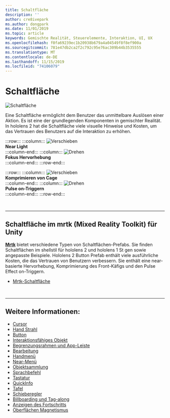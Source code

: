 ```yaml
---
title: Schaltfläche
description: ''
author: cre8ivepark
ms.author: dongpark
ms.date: 11/01/2019
ms.topic: article
keywords: Gemischte Realität, Steuerelemente, Interaktion, UI, UX
ms.openlocfilehash: f0fa69239ec1b20938b679a4a04549f8f8ef900a
ms.sourcegitcommit: 781e47db2ca2f2c792c95e76ac309b44b3535555
ms.translationtype: MT
ms.contentlocale: de-DE
ms.lasthandoff: 11/15/2019
ms.locfileid: "74106079"
---
```

# <a name="button"></a>Schaltfläche

![Schaltfläche](images/UX/UX_Hero_Button.jpg)

Eine Schaltfläche ermöglicht dem Benutzer das unmittelbare Auslösen einer Aktion. Es ist eine der grundlegenden Komponenten in gemischter Realität. In hololens 2 hat die Schaltfläche viele visuelle Hinweise und Kosten, um das Vertrauen des Benutzers auf die Interaktion zu erhöhen. 


:::row:::
    :::column:::
       ![Verschieben](images/UX/UX_Button_Affordance_ProximityLight.jpg)<br>
       **Near Light**<br>
    :::column-end:::
    :::column:::
       ![Drehen](images/UX/UX_Button_Affordance_FocusHighlight.jpg)<br>
        **Fokus Hervorhebung**<br>
    :::column-end:::
:::row-end:::

:::row:::
    :::column:::
       ![Verschieben](images/UX/UX_Button_Affordance_Compression.jpg)<br>
       **Komprimieren von Cage**<br>
    :::column-end:::
    :::column:::
       ![Drehen](images/UX/UX_Button_Affordance_Pulse.jpg)<br>
        **Pulse on-Triggern**<br>
    :::column-end:::
:::row-end:::

<br>


---

## <a name="button-in-mrtkmixed-reality-toolkit-for-unity"></a>Schaltfläche im mrtk (Mixed Reality Toolkit) für Unity
**[Mrtk](https://github.com/Microsoft/MixedRealityToolkit-Unity)** bietet verschiedene Typen von Schaltflächen-Prefabs. Sie finden Schaltflächen im shellstil für hololens 2 und hololens 1 St gen sowie angepasste Beispiele. Hololens 2 Button Prefab enthält viele ausführliche Kosten, die das Vertrauen von Benutzern verbessern. Sie enthält eine near-basierte Hervorhebung, Komprimierung des Front-Käfigs und den Pulse Effect on-Triggern.

* [Mrtk-Schaltfläche](https://microsoft.github.io/MixedRealityToolkit-Unity/Documentation/README_Button.html)



<br>

---


## <a name="see-also"></a>Weitere Informationen:

* [Cursor](cursors.md)
* [Hand Strahl](point-and-commit.md)
* [Button](button.md)
* [Interaktionsfähiges Objekt](interactable-object.md)
* [Begrenzungsrahmen und App-Leiste](app-bar-and-bounding-box.md)
* [Bearbeitung](direct-manipulation.md)
* [Handmenü](hand-menu.md)
* [Near-Menü](near-menu.md)
* [Objektsammlung](object-collection.md)
* [Sprachbefehl](voice-input.md)
* [Tastatur](keyboard.md)
* [QuickInfo](tooltip.md)
* [Tafel](slate.md)
* [Schieberegler](slider.md)
* [Billboarding und Tag-along](billboarding-and-tag-along.md)
* [Anzeigen des Fortschritts](progress.md)
* [Oberflächen Magnetismus](surface-magnetism.md)
